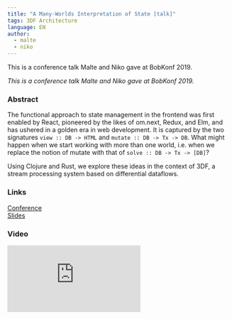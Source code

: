 ```yaml
---
title: "A Many-Worlds Interpretation of State [talk]"
tags: 3DF Architecture
language: EN
author: 
  - malte
  - niko
---
```


This is a conference talk Malte and Niko gave at BobKonf 2019.

<!--abstract-->
  
*This is a conference talk Malte and Niko gave at BobKonf 2019.*
  
### Abstract

The functional approach to state management in the frontend was first
enabled by React, pioneered by the likes of om.next, Redux, and Elm,
and has ushered in a golden era in web development. It is captured by
the two signatures `view :: DB -> HTML` and `mutate :: DB -> Tx ->
DB`. What might happen when we start working with more than one world,
i.e. when we replace the notion of mutate with that of `solve :: DB ->
Tx -> [DB]`?

Using Clojure and Rust, we explore these ideas in the context of 3DF,
a stream processing system based on differential dataflows.

### Links

[Conference](https://bobkonf.de/2019/goebel-sandstede.html)<br />
[Slides](https://github.com/li1/talks/raw/master/bobkonf.pdf)

### Video

<iframe src="https://www.youtube.com/embed/QsbxwdfiO5c" frameborder="0" allow="accelerometer; autoplay; encrypted-media; gyroscope; picture-in-picture" allowfullscreen></iframe>

<br />


